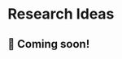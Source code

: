 Research Ideas
===

🧪 Coming soon!
--- 

<!--

Q-Learning in enormous action spaces via amortized approximate maximization
---

https://arxiv.org/abs/2001.08116 (from Florian)

Action space could be forward/left/right/pause x nb agents

Deep Q-learning from Demonstrations (DQfd)
---

https://arxiv.org/pdf/1704.03732.pdf (from Nilabha)

- The idea is sort of imitation learning (Refer section Related Work) but is able to provide better results than the expert or demonstration experience unlike DAGGER etc..

- The existing DDQN implementation that we have in Baselines could be extended with help from some online implementations already available for this paper Deep Q-learning from Demonstrations.

- As this implementation shows https://github.com/go2sea/DQfD - the expert demonstrations (or OR solutions in our case) can help jump start the training process

Comparison of path planning methods for a multi-robot team
---

https://core.ac.uk/download/pdf/84833259.pdf (from Jeremy)

> This master thesis discusses the topic of
  multi-agent pathplanning. For this reason several algorithms were picked and
  described in the first part of this thesis.
  All algorithms were implemented in C++
  and from experience from working with
  these algorithms several modifications and
  improvements were proposed and implemented. The second part of the thesis
  elaborates on the results of experiments
  performed on the basic versions of the algorithms as well as the improvements and
  discusses their effect. This part discusses
  the potential applications the algorithms
  as well. All algorithms were tested on the
  map of robotic warehouse as well as grid
  maps from pc games.

Comparison of path planning methods for a multi-robot team Bc. Jakub Hvězda (Masters Thesis, 2017). Very similar to flatland environment, apart from the junction constraints, same speed, no failures...? (AFAICT). The algorithm assumes that the resource graph is constructed such that resources are of two types: intersection resources with capacity 1 and lane resources with capacity 1 or greater. Another assumption is also that if multiple agents are present on the same resource then they are all traveling in the same direction and their order does not change, meaning they cannot overtake each other. The idea is that the lanes are not wide enough for two agents to drive in parallel but long enough so that agents can drive behind each other.


Neural Combinatorial Optimization with Reinforcement Learning
---

https://arxiv.org/abs/1611.09940 (from Jeremy)

> This paper presents a framework to tackle combinatorial optimization problems using neural networks and reinforcement learning. We focus on the traveling salesman problem (TSP) and train a recurrent network that, given a set of city coordinates, predicts a distribution over different city permutations. Using negative tour length as the reward signal, we optimize the parameters of the recurrent network using a policy gradient method. We compare learning the network parameters on a set of training graphs against learning them on individual test graphs. Despite the computational expense, without much engineering and heuristic designing, Neural Combinatorial Optimization achieves close to optimal results on 2D Euclidean graphs with up to 100 nodes. Applied to the KnapSack, another NP-hard problem, the same method obtains optimal solutions for instances with up to 200 items.

Couple of implementations (2-3 years old):
- https://github.com/MichelDeudon/neural-combinatorial-optimization-rl-tensorflow  (I just ran training; but I think it needs an old version of Google OR Tools for testing, or a bit of updating itself)
- https://github.com/pemami4911/neural-combinatorial-rl-pytorch  Not tried this yet. (Florian: this guy generally does good work)
- https://github.com/MichelDeudon/neural-combinatorial-optimization-rl-tensorflow


Attention, Learn to Solve Routing Problems!
---
https://arxiv.org/pdf/1803.08475v3.pdf (from Nilabha)

> The recently presented idea to learn heuristics for combinatorial optimization
  problems is promising as it can save costly development. However, to push this
  idea towards practical implementation, we need better models and better ways
  of training. We contribute in both directions: we propose a model based on attention layers with benefits over the Pointer Network and we show how to train
  this model using REINFORCE with a simple baseline based on a deterministic
  greedy rollout, which we find is more efficient than using a value function. We
  significantly improve over recent learned heuristics for the Travelling Salesman
  Problem (TSP), getting close to optimal results for problems up to 100 nodes.
  With the same hyperparameters, we learn strong heuristics for two variants of the
  Vehicle Routing Problem (VRP), the Orienteering Problem (OP) and (a stochastic variant of) the Prize Collecting TSP (PCTSP), outperforming a wide range of
  baselines and getting results close to highly optimized and specialized algorithms.


Conflict-free route planning in dynamic environments
---
https://www.researchgate.net/publication/221063712_Conflict-free_route_planning_in_dynamic_environments (form Jeremy)

> Motion  planning  for  multiple  robots  is  tractable in  case  we  can  assume  a  roadmap  on  which  all  the  robotstravel, which is often the case in many automated guided vehicledomains,  such  as  factory  floors  or  container  terminals.  Wepresent  anO(nvlog(nv) +n2v)(nthe  number  of  nodes,vthe  number  of  vehicles)  route  planning  algorithm  for  a  singlerobot,  which  can  find  the  minimum-time  route  given  a  set  ofexisting  route  plans  that  it  may  not  interfere  with.In  addition,  we  present  an  algorithm  that  can  propagatedelay  through  the  plans  of  the  robots  in  case  one  or  morerobots are delayed. This delay-propagation algorithm allows usto implement a Pareto-optimal plan repair scheme, in which onerobot can improve its route plan without adversely affecting theother robots. We compare this approach to several plan repairschemes  from  the  literature,  which  are  based  on  the  idea  ofgiving  a  higher  priority  to  non-delayed  agents


Chip Placement with Deep Reinforcement Learning
---
https://arxiv.org/pdf/2004.10746.pdf (from Florian)

Used by Instadeep active in same domain!

> In this work, we present a learning-based approach to chip placement, one of the most complex and time-consuming stages of the chip design process. Unlike prior methods, our approach
  has the ability to learn from past experience and
  improve over time. In particular, as we train
  over a greater number of chip blocks, our method
  becomes better at rapidly generating optimized
  placements for previously unseen chip blocks.
  To achieve these results, we pose placement as a
  Reinforcement Learning (RL) problem and train
  an agent to place the nodes of a chip netlist onto
  a chip canvas. To enable our RL policy to generalize to unseen blocks, we ground representation learning in the supervised task of predicting
  placement quality. By designing a neural architecture that can accurately predict reward across
  a wide variety of netlists and their placements,
  we are able to generate rich feature embeddings
  of the input netlists. We then use this architecture as the encoder of our policy and value networks to enable transfer learning. Our objective is to minimize PPA (power, performance,
  and area), and we show that, in under 6 hours,
  our method can generate placements that are superhuman or comparable on modern accelerator
  netlists, whereas existing baselines require human experts in the loop and take several weeks.
  
Baselines and Observation Ideas for Flatland
---

Summary document used for the proposal baselines

https://docs.google.com/document/d/1Lwc-0CuAULrBATNjHr91Gh_SGben6bLD90IiJjhjqsE/edit

-->